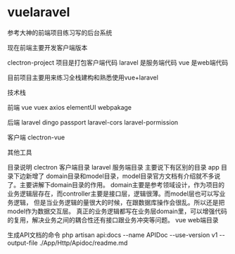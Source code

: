 # vuelaravel
参考大神的前端项目练习写的后台系统

现在前端主要开发客户端版本

clectron-project 项目是打包客户端代码
laravel 是服务端代码
vue 是web端代码

目前项目主要用来练习全栈建构和熟悉使用vue+laravel

技术栈

前端
vue
vuex
axios
elementUI
webpakage

后端
laravel
dingo
passport
laravel-cors
laravel-pormission

客户端
clectron-vue

其他工具

目录说明
clectron 客户端目录
laravel 服务端目录 主要说下有区别的目录
app 目录下边新增了 domain目录和model目录，model目录官方文档有介绍就不多说了。主要讲解下domain目录的作用。
domain主要是参考领域设计，作为项目的业务逻辑层存在，而controller主要是接口层，逻辑很薄。而model层也可以写业务逻辑，
但是当业务逻辑的量很大的时候，在跟数据库操作会很乱。所以还是把model作为数据交互层。
真正的业务逻辑都写在业务层domain里，可以增强代码的复用，解决业务之间的耦合性还有接口跟业务冲突等问题。
vue web端目录

生成API文档的命令
php artisan api:docs --name APIDoc --use-version v1 --output-file ./App/Http/Apidoc/readme.md
